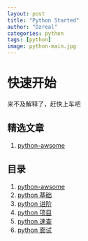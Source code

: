 ```yaml
---
layout: post
title: "Python Started"
author: "Dzreal"
categories: python
tags: [python]
image: python-main.jpg
---
```


# 快速开始
来不及解释了，赶快上车吧

## 精选文章
1. [python-awsome](https://gitdzreal93.github.io/python/python-awsome.html)

## 目录
1. [python-awsome](https://gitdzreal93.github.io/python/python-awsome.html)
2. [python 基础]()
3. [python 进阶]()
4. [python 项目]()
5. [python 速查]()
6. [python 面试](https://gitdzreal93.github.io/python/python-interview.html)